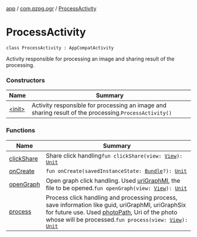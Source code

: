 [app](../../index.md) / [com.pzpg.ogr](../index.md) / [ProcessActivity](./index.md)

# ProcessActivity

`class ProcessActivity : AppCompatActivity`

Activity responsible for processing an image and sharing result of the processing.

### Constructors

| Name | Summary |
|---|---|
| [&lt;init&gt;](-init-.md) | Activity responsible for processing an image and sharing result of the processing.`ProcessActivity()` |

### Functions

| Name | Summary |
|---|---|
| [clickShare](click-share.md) | Share click handling`fun clickShare(view: `[`View`](https://developer.android.com/reference/android/view/View.html)`): `[`Unit`](https://kotlinlang.org/api/latest/jvm/stdlib/kotlin/-unit/index.html) |
| [onCreate](on-create.md) | `fun onCreate(savedInstanceState: `[`Bundle`](https://developer.android.com/reference/android/os/Bundle.html)`?): `[`Unit`](https://kotlinlang.org/api/latest/jvm/stdlib/kotlin/-unit/index.html) |
| [openGraph](open-graph.md) | Open graph click handling. Used [uriGraphMl](#), the file to be opened.`fun openGraph(view: `[`View`](https://developer.android.com/reference/android/view/View.html)`): `[`Unit`](https://kotlinlang.org/api/latest/jvm/stdlib/kotlin/-unit/index.html) |
| [process](process.md) | Process click handling and processing process, save information like guid, uriGraphMl, uriGraphSix for future use. Used [photoPath](#), Uri of the photo whose will be processed.`fun process(view: `[`View`](https://developer.android.com/reference/android/view/View.html)`): `[`Unit`](https://kotlinlang.org/api/latest/jvm/stdlib/kotlin/-unit/index.html) |

